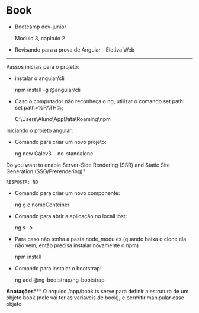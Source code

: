 # Book

* Bootcamp dev-junior

    Modulo 3, capitulo 2

* Revisando para a prova de Angular - Eletiva Web


****************************************

Passos iniciais para o projeto:

* instalar o angular/cli 

    npm install -g @angular/cli

* Caso o computador não reconheça o ng, utilizar o comando set path: set path=%PATH%;

    C:\Users\Aluno\AppData\Roaming\npm

Iniciando o projeto angular:

* Comando para criar um novo projeto: 

    ng new Calcv3 --no-standalone

Do you want to enable Server-Side Rendering (SSR) and Static Site Generation (SSG/Prerendering)?

    RESPOSTA: NO

* Comando para criar um novo componente: 

    ng g c nomeConteiner

* Comando para abrir a aplicação no localHost: 

    ng s -o


* Para caso não tenha a pasta node_modules (quando baixa o clone ela não vem, então precisa instalar novamente o npm)

    npm install

* Comando para instalar o bootstrap:

    ng add @ng-bootstrap/ng-bootstrap

****************Anotações*******************
O arquico /app/book.ts serve para definir a estrutura de um objeto book (nele vai ter as variaveis de book), e permitir manipular esse objeto
